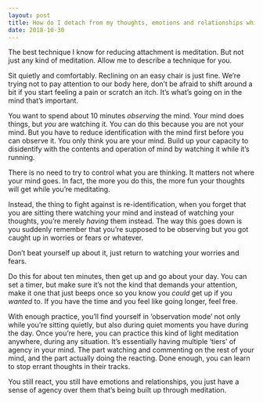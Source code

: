 ```yaml
---
layout: post
title: How do I detach from my thoughts, emotions and relationships while seeking self realization? How can I not be depressed because I am not able to detach and quieten my mind trying to lose worldly identity to realize the truth?
date: 2018-10-30
---
```


<p>The best technique I know for reducing attachment is meditation. But not just any kind of meditation. Allow me to describe a technique for you.</p><p>Sit quietly and comfortably. Reclining on an easy chair is just fine. We’re trying not to pay attention to our body here, don’t be afraid to shift around a bit if you start feeling a pain or scratch an itch. It’s what’s going on in the mind that’s important.</p><p>You want to spend about 10 minutes <i>observing</i> the mind. Your mind does things, but <i>you</i> are watching it. You can do this because you are not your mind. But you have to reduce identification with the mind first before you can observe it. You only think you are your mind. Build up your capacity to disidentify with the contents and operation of mind by watching it while it’s running.</p><p>There is no need to try to control what you are thinking. It matters not where your mind goes. In fact, the more you do this, the more fun your thoughts will get while you’re meditating.</p><p>Instead, the thing to fight against is re-identification, when you forget that you are sitting there watching your mind and instead of watching your thoughts, you’re merely <i>having</i> them instead. The way this goes down is you suddenly remember that you’re supposed to be observing but you got caught up in worries or fears or whatever.</p><p>Don’t beat yourself up about it, just return to watching your worries and fears.</p><p>Do this for about ten minutes, then get up and go about your day. You can set a timer, but make sure it’s not the kind that demands your attention, make it one that just beeps once so you know you <i>could</i> get up if you <i>wanted</i> to. If you have the time and you feel like going longer, feel free.</p><p>With enough practice, you’ll find yourself in ‘observation mode’ not only while you’re sitting quietly, but also during quiet moments you have during the day. Once you’re here, you can practice this kind of light meditation anywhere, during any situation. It’s essentially having multiple ‘tiers’ of agency in your mind. The part watching and commenting on the rest of your mind, and the part actually doing the reacting. Done enough, you can learn to stop errant thoughts in their tracks.</p><p>You still react, you still have emotions and relationships, you just have a sense of agency over them that’s being built up through meditation.</p>
